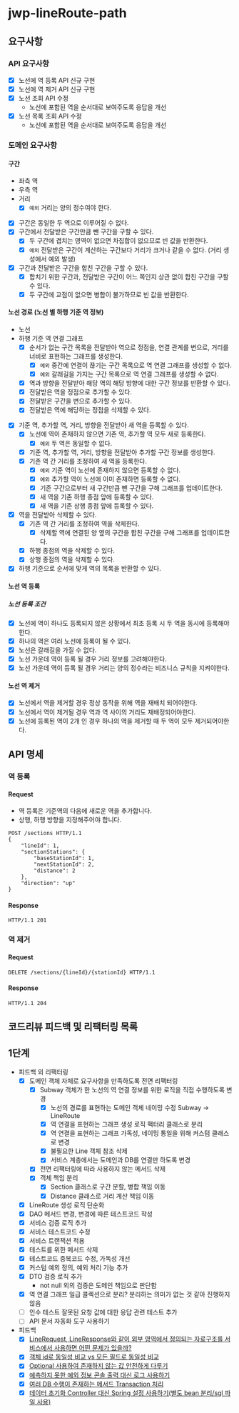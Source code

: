 # jwp-lineRoute-path

## 요구사항

### API 요구사항

- [x] 노선에 역 등록 API 신규 구현
- [x] 노선에 역 제거 API 신규 구현
- [x] 노선 조회 API 수정
    - 노선에 포함된 역을 순서대로 보여주도록 응답을 개선
- [x] 노선 목록 조회 API 수정
    - 노선에 포함된 역을 순서대로 보여주도록 응답을 개선

### 도메인 요구사항

#### 구간

- 좌측 역
- 우측 역
- 거리
    - [x] `예외` 거리는 양의 정수여야 한다.
- [x] 구간은 동일한 두 역으로 이루어질 수 없다.
- [x] 구간에서 전달받은 구간만큼 뺀 구간을 구할 수 있다.
    - [x] 두 구간에 겹치는 영역이 없으면 차집합이 없으므로 빈 값을 반환한다.
    - [x] `예외` 전달받은 구간이 계산하는 구간보다 거리가 크거나 같을 수 없다. (거리 생성에서 예외 발생)
- [x] 구간과 전달받은 구간을 합친 구간을 구할 수 있다.
    - [x] 합치기 위한 구간과, 전달받은 구간이 어느 쪽인지 상관 없이 합친 구간을 구할 수 있다.
    - [x] 두 구간에 교점이 없으면 병합이 불가하므로 빈 값을 반환한다.

#### 노선 경로 (노선 별 하행 기준 역 정보)

- 노선
- 하행 기준 역 연결 그래프
    - [x] 순서가 없는 구간 목록을 전달받아 역으로 정점을, 연결 관계를 변으로, 거리를 너비로 표현하는 그래프를 생성한다.
        - [x] `예외` 중간에 연결이 끊기는 구간 목록으로 역 연결 그래프를 생성할 수 없다.
        - [x] `예외` 갈래길을 가지는 구간 목록으로 역 연결 그래프를 생성할 수 없다.
    - [x] 역과 방향을 전달받아 해당 역의 해당 방향에 대한 구간 정보를 반환할 수 있다.
    - [x] 전달받은 역을 정점으로 추가할 수 있다.
    - [x] 전달받은 구간을 변으로 추가할 수 있다.
    - [x] 전달받은 역에 해당하는 정점을 삭제할 수 있다.
- [x] 기준 역, 추가할 역, 거리, 방향을 전달받아 새 역을 등록할 수 있다.
    - [x] 노선에 역이 존재하지 않으면 기존 역, 추가할 역 모두 새로 등록한다.
        - [x] `예외` 두 역은 동일할 수 없다.
    - [x] 기준 역, 추가할 역, 거리, 방향을 전달받아 추가할 구간 정보를 생성한다.
    - [x] 기존 역 간 거리를 조정하여 새 역을 등록한다.
        - [x] `예외` 기준 역이 노선에 존재하지 않으면 등록할 수 없다.
        - [x] `예외` 추가할 역이 노선에 이미 존재하면 등록할 수 없다.
        - [x] 기존 구간으로부터 새 구간만큼 뺀 구간을 구해 그래프를 업데이트한다.
        - [x] 새 역을 기존 하행 종점 앞에 등록할 수 있다.
        - [x] 새 역을 기존 상행 종점 앞에 등록할 수 있다.
- [x] 역을 전달받아 삭제할 수 있다.
    - [x] 기존 역 간 거리를 조정하여 역을 삭제한다.
        - [x] 삭제할 역에 연결된 양 옆의 구간을 합친 구간을 구해 그래프를 업데이트한다.
    - [x] 하행 종점의 역을 삭제할 수 있다.
    - [x] 상행 종점의 역을 삭제할 수 있다.
- [x] 하행 기준으로 순서에 맞게 역의 목록을 반환할 수 있다.

#### 노선 역 등록

##### 노선 등록 조건

- [x] 노선에 역이 하나도 등록되지 않은 상황에서 최초 등록 시 두 역을 동시에 등록해야한다.
- [x] 하나의 역은 여러 노선에 등록이 될 수 있다.
- [x] 노선은 갈래길을 가질 수 없다.
- [x] 노선 가운데 역이 등록 될 경우 거리 정보를 고려해야한다.
- [x] 노선 가운데 역이 등록 될 경우 거리는 양의 정수라는 비즈니스 규칙을 지켜야한다.

#### 노선 역 제거

- [x] 노선에서 역을 제거할 경우 정상 동작을 위해 역을 재배치 되어야한다.
- [x] 노선에서 역이 제거될 경우 역과 역 사이의 거리도 재배정되어야한다.
- [x] 노선에 등록된 역이 2개 인 경우 하나의 역을 제거할 때 두 역이 모두 제거되어야한다.

## API 명세

### 역 등록

#### Request

- 역 등록은 기준역의 다음에 새로운 역을 추가합니다.
- 상행, 하행 방향을 지정해주어야 합니다.

```http request
POST /sections HTTP/1.1
{
    "lineId": 1,
    "sectionStations": {
        "baseStationId": 1,
        "nextStationId": 2,
        "distance": 2
    },
    "direction": "up"
}
```

#### Response

```http request
HTTP/1.1 201
```

### 역 제거

#### Request

```http request
DELETE /sections/{lineId}/{stationId} HTTP/1.1
```

#### Response

```http request
HTTP/1.1 204
```

## 코드리뷰 피드백 및 리팩터링 목록

## 1단계

- 피드백 외 리팩터링
    - [x] 도메인 객체 자체로 요구사항을 만족하도록 전면 리팩터링
        - [x] Subway 객체가 한 노선의 역 연결 정보를 위한 로직을 직접 수행하도록 변경
            - [x] 노선의 경로를 표현하는 도메인 객체 네이밍 수정 Subway -> LineRoute
            - [x] 역 연결을 표현하는 그래프 생성 로직 팩터리 클래스로 분리
            - [x] 역 연결을 표현하는 그래프 가독성, 네이밍 통일을 위해 커스텀 클래스로 변경
            - [x] 불필요한 Line 객체 참조 삭제
            - [x] 서비스 계층에서는 도메인과 DB를 연결만 하도록 변경
        - [x] 전면 리팩터링에 따라 사용하지 않는 메서드 삭제
        - [x] 객체 책임 분리
            - [x] Section 클래스로 구간 분할, 병합 책임 이동
            - [x] Distance 클래스로 거리 계산 책임 이동
    - [x] LineRoute 생성 로직 단순화
    - [x] DAO 메서드 변경, 변경에 따른 테스트코드 작성
    - [x] 서비스 검증 로직 추가
    - [x] 서비스 테스트코드 수정
    - [x] 서비스 트랜잭션 적용
    - [x] 테스트를 위한 메서드 삭제
    - [x] 테스트코드 중복코드 수정, 가독성 개선
    - [x] 커스텀 예외 정의, 예외 처리 기능 추가
    - [x] DTO 검증 로직 추가
        - not null 외의 검증은 도메인 책임으로 판단함
    - [x] 역 연결 그래프 일급 콜렉션으로 분리? 분리하는 의미가 없는 것 같아 진행하지 않음
    - [ ] 인수 테스트 잘못된 요청 값에 대한 응답 관련 테스트 추가
    - [ ] API 문서 자동화 도구 사용하기

- 피드백
    - [x] [LineRequest, LineResponse와 같이 외부 영역에서 정의되는 자료구조를 서비스에서 사용하면 어떤 문제가 있을까?](https://github.com/woowacourse/jwp-subway-path/pull/78#discussion_r1192853316)
    - [x] [객체 id로 동일성 비교 vs 모든 필드로 동일성 비교](https://github.com/woowacourse/jwp-subway-path/pull/78#discussion_r1192854360)
    - [x] [Optional 사용하여 존재하지 않는 값 안전하게 다루기](https://github.com/woowacourse/jwp-subway-path/pull/78#discussion_r1192856649)
    - [x] [예측하지 못한 예외 정보 콘솔 출력 대신 로그 사용하기](https://github.com/woowacourse/jwp-subway-path/pull/78#discussion_r1192856978)
    - [x] [여러 DB 수행이 존재하는 메서드 Transaction 처리](https://github.com/woowacourse/jwp-subway-path/pull/78#discussion_r1192857631)
    - [x] [데이터 초기화 Controller 대신 Spring 설정 사용하기(별도 bean 분리/sql 파일 사용)](https://github.com/woowacourse/jwp-subway-path/pull/78#discussion_r1192858741)
